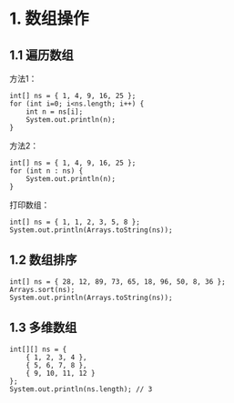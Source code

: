 # 1. 数组操作
## 1.1 遍历数组
方法1：

    int[] ns = { 1, 4, 9, 16, 25 };
    for (int i=0; i<ns.length; i++) {
        int n = ns[i];
        System.out.println(n);
    }
方法2：

    int[] ns = { 1, 4, 9, 16, 25 };
    for (int n : ns) {
        System.out.println(n);
    }

打印数组：

    int[] ns = { 1, 1, 2, 3, 5, 8 };
    System.out.println(Arrays.toString(ns));
## 1.2 数组排序

    int[] ns = { 28, 12, 89, 73, 65, 18, 96, 50, 8, 36 };
    Arrays.sort(ns);
    System.out.println(Arrays.toString(ns));

## 1.3 多维数组
    int[][] ns = {
        { 1, 2, 3, 4 },
        { 5, 6, 7, 8 },
        { 9, 10, 11, 12 }
    };
    System.out.println(ns.length); // 3